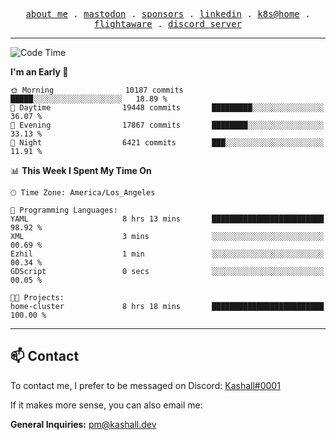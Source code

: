 <p align="center">
  <samp>
    <a href="https://jordanjones.org/">about me</a> .
    <a rel="me" href="https://mastodon.social/@kashall">mastodon</a> .
    <a href="https://github.com/sponsors/kashalls">sponsors</a> .
    <a href="https://linkedin.com/in/jordpjones">linkedin</a> .
    <a href="https://github.com/kashalls/home-cluster">k8s@home</a> .
    <a href="https://flightaware.com/adsb/stats/user/kashalls">flightaware</a> .
    <a href="https://discord.gg/V2WrCfqba9">discord server</a>
  </samp>
</p>

---

<!--START_SECTION:waka-->
![Code Time](http://img.shields.io/badge/Code%20Time-1%2C595%20hrs%203%20mins-blue)

**I'm an Early 🐤** 

```text
🌞 Morning                10187 commits       █████░░░░░░░░░░░░░░░░░░░░   18.89 % 
🌆 Daytime                19448 commits       █████████░░░░░░░░░░░░░░░░   36.07 % 
🌃 Evening                17867 commits       ████████░░░░░░░░░░░░░░░░░   33.13 % 
🌙 Night                  6421 commits        ███░░░░░░░░░░░░░░░░░░░░░░   11.91 % 
```


📊 **This Week I Spent My Time On** 

```text
🕑︎ Time Zone: America/Los_Angeles

💬 Programming Languages: 
YAML                     8 hrs 13 mins       █████████████████████████   98.92 % 
XML                      3 mins              ░░░░░░░░░░░░░░░░░░░░░░░░░   00.69 % 
Ezhil                    1 min               ░░░░░░░░░░░░░░░░░░░░░░░░░   00.34 % 
GDScript                 0 secs              ░░░░░░░░░░░░░░░░░░░░░░░░░   00.05 % 

🐱‍💻 Projects: 
home-cluster             8 hrs 18 mins       █████████████████████████   100.00 % 
```


<!--END_SECTION:waka-->

---

## 📫 Contact

To contact me, I prefer to be messaged on Discord:  [Kashall#0001](https://discord.com/users/201077739589992448)

If it makes more sense, you can also email me:

**General Inquiries:** pm@kashall.dev  
